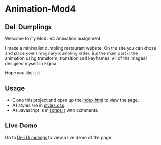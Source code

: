 # Animation-Mod4

## Deli Dumplings

Welcome to my Module4 Animation assignment. 

I made a minimalist dumpling restaurant website. On the site you can chose and place your (imaginary)dumpling order. But the main part is the animation using transform, transition and keyframes. All of the images I designed myself in Figma.

Hope you like it :)

## Usage

+ Clone this project and open up the [index.html](index.html) to view the page. 
+ All styles are in [styles.css](styles.css).
+ All Javascript is in [script.js](script.js) with comments.  

## Live Demo

Go to [Deli Dumplings](http://delidumplings.surge.sh/) to view a live demo of the page\.  
